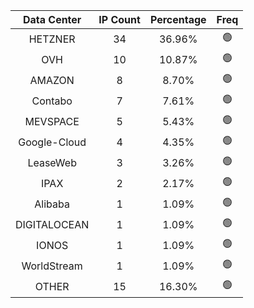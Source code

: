 | Data Center | IP Count | Percentage | Freq |
|:------------:|:--------:|:-----------:|:-----:|
| HETZNER | 34 | 36.96% | 🟢 |
| OVH | 10 | 10.87% | 🟢 |
| AMAZON | 8 | 8.70% | 🟢 |
| Contabo | 7 | 7.61% | 🟢 |
| MEVSPACE | 5 | 5.43% | 🟢 |
| Google-Cloud | 4 | 4.35% | 🟢 |
| LeaseWeb | 3 | 3.26% | 🟢 |
| IPAX | 2 | 2.17% | 🟢 |
| Alibaba | 1 | 1.09% | 🟢 |
| DIGITALOCEAN | 1 | 1.09% | 🟢 |
| IONOS | 1 | 1.09% | 🟢 |
| WorldStream | 1 | 1.09% | 🟢 |
| OTHER | 15 | 16.30% | 🟢 |